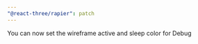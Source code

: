 ```yaml
---
"@react-three/rapier": patch
---
```


You can now set the wireframe active and sleep color for Debug
